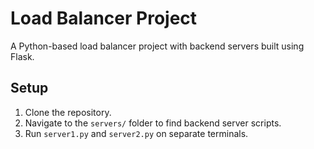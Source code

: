 # Load Balancer Project

A Python-based load balancer project with backend servers built using Flask.

## Setup
1. Clone the repository.
2. Navigate to the `servers/` folder to find backend server scripts.
3. Run `server1.py` and `server2.py` on separate terminals.
